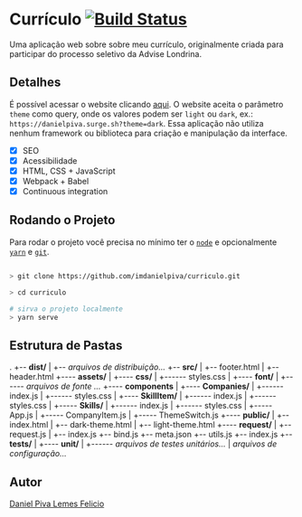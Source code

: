 # Currículo [![Build Status](https://travis-ci.org/imdanielpiva/curriculo.svg?branch=master)](https://travis-ci.org/imdanielpiva/curriculo)

Uma aplicação web sobre sobre meu currículo, originalmente criada para participar do processo seletivo da Advise Londrina.

## Detalhes

É possível acessar o website clicando <a href="https://danielpiva.surge.sh" target="_blank">aqui</a>. O website aceita o parâmetro `theme` como query, onde os valores podem ser `light` ou `dark`, ex.: `https://danielpiva.surge.sh?theme=dark`. Essa aplicação não utiliza nenhum framework ou biblioteca para criação e manipulação da interface.

- [x] SEO
- [x] Acessibilidade
- [x] HTML, CSS + JavaScript
- [x] Webpack + Babel
- [x] Continuous integration

## Rodando o Projeto
Para rodar o projeto você precisa no mínimo ter o  [`node`](http://nodejs.org) e opcionalmente [`yarn`](http://yarnpkg.com) e [`git`](https://git-scm.com/downloads).


```bash

> git clone https://github.com/imdanielpiva/curriculo.git

> cd curriculo

# sirva o projeto localmente
> yarn serve

```

## Estrutura de Pastas

.
  +-- __dist/__
  |   +-- <i>arquivos de distribuição...</i>
  +-- __src/__
  |   +-- footer.html
  |   +-- header.html
  +---- __assets/__
  |   +---- __css/__
  |   +------ styles.css
  |   +---- __font/__
  |   +------ <i>arquivos de fonte ...</i>
  +---- __components__
  |   +---- __Companies/__
  |   +------ index.js
  |   +------ styles.css
  |   +---- __SkillItem/__
  |   +------ index.js
  |   +------ styles.css
  |   +----- __Skills/__
  |   +------ index.js
  |   +------ styles.css
  |   +----- App.js
  |   +----- CompanyItem.js
  |   +----- ThemeSwitch.js
  +---- __public/__
  |   +-- index.html
  |   +-- dark-theme.html
  |   +-- light-theme.html
  +---- __request/__
  |   +-- request.js
  |   +-- index.js
  +-- bind.js
  +-- meta.json
  +-- utils.js
  +-- index.js
  +-- __tests/__
  |   +---- __unit/__
  |   +------ <i>arquivos de testes unitários...</i>
  | <i>arquivos de configuração...</i>

## Autor

<a href="https://linkedin.com/in/imdanielpiva" target="_blank">Daniel Piva Lemes Felicio</a>
